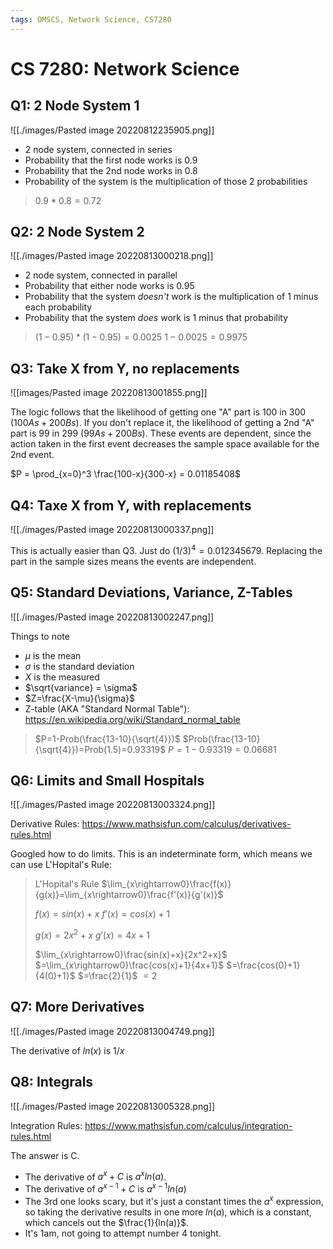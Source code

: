 ```yaml
---
tags: OMSCS, Network Science, CS7280
---
```


# CS 7280: Network Science

## Q1: 2 Node System 1

![[./images/Pasted image 20220812235905.png]]

- 2 node system, connected in series
- Probability that the first node works is 0.9
- Probability that the 2nd node works in 0.8
- Probability of the system is the multiplication of those 2 probabilities

> $0.9 * 0.8 = 0.72$

## Q2: 2 Node System 2

![[./images/Pasted image 20220813000218.png]]

- 2 node system, connected in parallel
- Probability that either node works is 0.95
- Probability that the system _doesn't_ work is the multiplication of 1 minus each probability
- Probability that the system _does_ work is 1 minus that probability

>$(1 - 0.95) * (1 - 0.95) = 0.0025$
>$1 - 0.0025 = 0.9975$

## Q3: Take X from Y, no replacements

![[images/Pasted image 20220813001855.png]]

The logic follows that the likelihood of getting one "A" part is 100 in 300 ($100 As + 200 Bs$). If you don't replace it, the likelihood of getting a 2nd "A" part is 99 in 299 ($99As + 200Bs$). These events are dependent, since the action taken in the first event decreases the sample space available for the 2nd event.

$P = \prod_{x=0}^3 \frac{100-x}{300-x} = 0.01185408$

## Q4: Taxe X from Y, with replacements

![[./images/Pasted image 20220813000337.png]]

This is actually easier than Q3. Just do $(1/3)^4=0.012345679$. Replacing the part in the sample sizes means the events are independent.

## Q5: Standard Deviations, Variance, Z-Tables

![[./images/Pasted image 20220813002247.png]]

Things to note

- $\mu$ is the mean
- $\sigma$ is the standard deviation
- $X$ is the measured
- $\sqrt{variance} = \sigma$
- $Z=\frac{X-\mu}{\sigma}$
- Z-table (AKA "Standard Normal Table"): https://en.wikipedia.org/wiki/Standard_normal_table

> $P=1-Prob(\frac{13-10}{\sqrt{4}})$ 
> $Prob(\frac{13-10}{\sqrt{4}})=Prob(1.5)=0.93319$
> $P=1-0.93319=0.06681$

## Q6: Limits and Small Hospitals

![[./images/Pasted image 20220813003324.png]]

Derivative Rules: https://www.mathsisfun.com/calculus/derivatives-rules.html

Googled how to do limits. This is an indeterminate form, which means we can use L'Hopital's Rule:

> L'Hopital's Rule
> $\lim_{x\rightarrow0}\frac{f(x)}{g(x)}=\lim_{x\rightarrow0}\frac{f'(x)}{g'(x)}$
> 
> $f(x) = sin(x)+x$
> $f'(x) = cos(x)+1$
> 
> $g(x)=2x^2+x$
> $g'(x) = 4x+1$
> 
> $\lim_{x\rightarrow0}\frac{sin(x)+x}{2x^2+x}$
> $=\lim_{x\rightarrow0}\frac{cos(x)+1}{4x+1}$
> $=\frac{cos(0)+1}{4(0)+1}$
> $=\frac{2}{1}$
> $=2$

## Q7: More Derivatives 

![[./images/Pasted image 20220813004749.png]]

The derivative of $ln(x)$ is $1/x$

## Q8: Integrals

![[./images/Pasted image 20220813005328.png]]

Integration Rules: https://www.mathsisfun.com/calculus/integration-rules.html

The answer is C.
- The derivative of $a^x+C$ is $a^xln(a)$. 
- The derivative of $a^{x-1}+C$ is $a^{x-1}ln(a)$
- The 3rd one looks scary, but it's just a constant times the $a^x$ expression, so taking the derivative results in one more $ln(a)$, which is a constant, which cancels out the $\frac{1}{ln(a)}$.
- It's 1am, not going to attempt number 4 tonight.